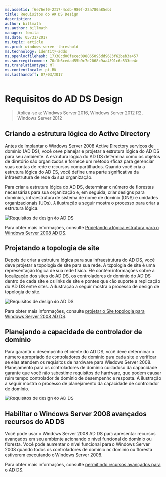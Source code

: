 ```yaml
---
ms.assetid: f6e76ef0-2217-4cdb-980f-22a780a85ebb
title: Requisitos do AD DS Design
description: 
author: billmath
ms.author: billmath
manager: femila
ms.date: 05/31/2017
ms.topic: article
ms.prod: windows-server-threshold
ms.technology: identity-adds
ms.openlocfilehash: 17338cd00fecec098865095dd9613f62beb3a457
ms.sourcegitcommit: 70c1b6cedad55b9c7d2068c9aa4891c6c533ee4c
ms.translationtype: MT
ms.contentlocale: pt-BR
ms.lasthandoff: 07/03/2017
---
```

# <a name="ad-ds-design-requirements"></a>Requisitos do AD DS Design

>Aplica-se a: Windows Server 2016, Windows Server 2012 R2, Windows Server 2012

  
## <a name="designing-the-active-directory-logical-structure"></a>Criando a estrutura lógica do Active Directory  
Antes de implantar o Windows Server 2008 Active Directory serviços de domínio (AD DS), você deve planejar e projetar a estrutura lógica do AD DS para seu ambiente. A estrutura lógica do AD DS determina como os objetos de diretório são organizados e fornece um método eficaz para gerenciar suas contas de rede e recursos compartilhados. Quando você cria a estrutura lógica do AD DS, você define uma parte significativa da infraestrutura de rede da sua organização.  
  
Para criar a estrutura lógica do AD DS, determinar o número de florestas necessárias para sua organização e, em seguida, criar designs para domínios, infraestrutura de sistema de nome de domínio (DNS) e unidades organizacionais (UOs). A ilustração a seguir mostra o processo para criar a estrutura lógica.  
  
![Requisitos de design do AD DS](media/AD-DS-Design-Requirements/d5cebae6-a752-4063-a98f-473799c251bd.gif)  
  
Para obter mais informações, consulte [Projetando a lógica estrutura para o Windows Server 2008 AD DS](Designing-the-Logical-Structure.md).  
  
## <a name="designing-the-site-topology"></a>Projetando a topologia de site  
Depois de criar a estrutura lógica para sua infraestrutura do AD DS, você deve projetar a topologia de site para sua rede. A topologia de site é uma representação lógica de sua rede física. Ele contém informações sobre a localização dos sites do AD DS, os controladores de domínio do AD DS dentro de cada site e os links de site e pontes que dão suporte a replicação do AD DS entre sites. A ilustração a seguir mostra o processo de design de topologia de site.  
  
![Requisitos de design do AD DS](media/AD-DS-Design-Requirements/d34d43c0-437f-47cb-9b64-09c0f9ce6479.gif)  
  
Para obter mais informações, consulte [projetar o Site topologia para Windows Server 2008 AD DS](Designing-the-Site-Topology.md).  
  
## <a name="planning-domain-controller-capacity"></a>Planejando a capacidade de controlador de domínio  
Para garantir o desempenho eficiente do AD DS, você deve determinar o número apropriado de controladores de domínio para cada site e verificar se elas atendem os requisitos de hardware para Windows Server 2008. Planejamento para os controladores de domínio cuidadoso da capacidade garante que você não subestime requisitos de hardware, que podem causar ruim tempo controlador de domínio de desempenho e resposta. A ilustração a seguir mostra o processo de planejamento da capacidade de controlador de domínio.  
  
![Requisitos de design do AD DS](media/AD-DS-Design-Requirements/fff6ef22-5c7b-4478-ad76-42b296dcf769.gif)  
  
## <a name="enabling-windows-server-2008-advanced-ad-ds-features"></a>Habilitar o Windows Server 2008 avançados recursos do AD DS  
Você pode usar o Windows Server 2008 AD DS para apresentar recursos avançados em seu ambiente acionando o nível funcional do domínio ou floresta. Você pode aumentar o nível funcional para o Windows Server 2008 quando todos os controladores de domínio no domínio ou floresta estiverem executando o Windows Server 2008.  
  
Para obter mais informações, consulte [permitindo recursos avançados para o AD DS](../../ad-ds/plan/Enabling-Advanced-Features-for-AD-DS.md).  
  


